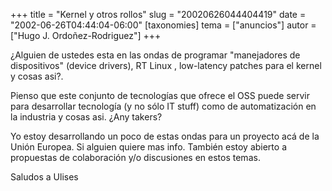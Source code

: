 +++
title = "Kernel y otros rollos"
slug = "20020626044404419"
date = "2002-06-26T04:44:04-06:00"
[taxonomies]
tema = ["anuncios"]
autor = ["Hugo J. Ordoñez-Rodriguez"]
+++

¿Alguien de ustedes esta en las ondas de programar "manejadores de
dispositivos" (device drivers), RT Linux , low-latency patches para el
kernel y cosas asi?.

Pienso que este conjunto de tecnologías que ofrece el OSS puede servir
para desarrollar tecnología (y no sólo IT stuff) como de automatización
en la industria y cosas asi. ¿Any takers?

Yo estoy desarrollando un poco de estas ondas para un proyecto acá de la
Unión Europea. Si alguien quiere mas info. También estoy abierto a
propuestas de colaboración y/o discusiones en estos temas.

Saludos a Ulises
